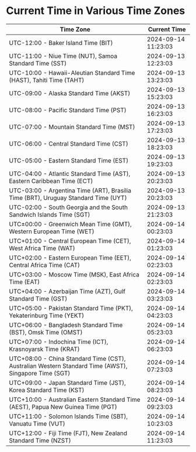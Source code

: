 # Current Time in Various Time Zones

| Time Zone | Current Time |
|-----------|--------------|
| UTC-12:00 - Baker Island Time (BIT) | 2024-09-14 11:23:03 |
| UTC-11:00 - Niue Time (NUT), Samoa Standard Time (SST) | 2024-09-13 12:23:03 |
| UTC-10:00 - Hawaii-Aleutian Standard Time (HAST), Tahiti Time (TAHT) | 2024-09-13 13:23:03 |
| UTC-09:00 - Alaska Standard Time (AKST) | 2024-09-13 15:23:03 |
| UTC-08:00 - Pacific Standard Time (PST) | 2024-09-13 16:23:03 |
| UTC-07:00 - Mountain Standard Time (MST) | 2024-09-13 17:23:03 |
| UTC-06:00 - Central Standard Time (CST) | 2024-09-13 18:23:03 |
| UTC-05:00 - Eastern Standard Time (EST) | 2024-09-13 19:23:03 |
| UTC-04:00 - Atlantic Standard Time (AST), Eastern Caribbean Time (ECT) | 2024-09-13 20:23:03 |
| UTC-03:00 - Argentina Time (ART), Brasília Time (BRT), Uruguay Standard Time (UYT) | 2024-09-13 20:23:03 |
| UTC-02:00 - South Georgia and the South Sandwich Islands Time (SGT) | 2024-09-13 21:23:03 |
| UTC±00:00 - Greenwich Mean Time (GMT), Western European Time (WET) | 2024-09-14 00:23:03 |
| UTC+01:00 - Central European Time (CET), West Africa Time (WAT) | 2024-09-14 01:23:03 |
| UTC+02:00 - Eastern European Time (EET), Central Africa Time (CAT) | 2024-09-14 02:23:03 |
| UTC+03:00 - Moscow Time (MSK), East Africa Time (EAT) | 2024-09-14 02:23:03 |
| UTC+04:00 - Azerbaijan Time (AZT), Gulf Standard Time (GST) | 2024-09-14 03:23:03 |
| UTC+05:00 - Pakistan Standard Time (PKT), Yekaterinburg Time (YEKT) | 2024-09-14 04:23:03 |
| UTC+06:00 - Bangladesh Standard Time (BST), Omsk Time (OMST) | 2024-09-14 05:23:03 |
| UTC+07:00 - Indochina Time (ICT), Krasnoyarsk Time (KRAT) | 2024-09-14 06:23:03 |
| UTC+08:00 - China Standard Time (CST), Australian Western Standard Time (AWST), Singapore Time (SGT) | 2024-09-14 07:23:03 |
| UTC+09:00 - Japan Standard Time (JST), Korea Standard Time (KST) | 2024-09-14 08:23:03 |
| UTC+10:00 - Australian Eastern Standard Time (AEST), Papua New Guinea Time (PGT) | 2024-09-14 09:23:03 |
| UTC+11:00 - Solomon Islands Time (SBT), Vanuatu Time (VUT) | 2024-09-14 10:23:03 |
| UTC+12:00 - Fiji Time (FJT), New Zealand Standard Time (NZST) | 2024-09-14 11:23:03 |
